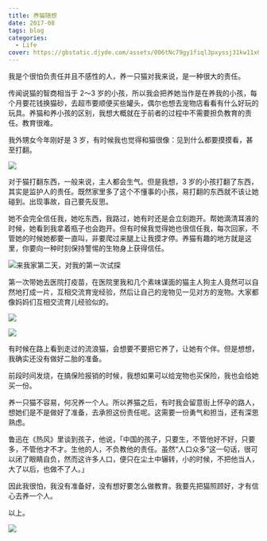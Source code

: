 ```yaml
---
title: 养猫随想
date: 2017-08
tags: blog
categories:
  - Life
cover: https://gbstatic.djyde.com/assets/006tNc79gy1fiql3pxyssj31kw11x0w8.jpg?x-oss-process=style/cover
---
```


我是个很怕负责任并且不感性的人，养一只猫对我来说，是一种很大的责任。

传闻说猫的智商相当于 2～3 岁的小孩，所以我会把养她当作是在养我的小孩，每个月要花钱换猫砂，去超市要顺便买些罐头，偶尔也想去宠物店看看有什么好玩的玩具。养猫和养小孩的区别，我想大概就在于前者的过程中不需要担负教育的责任。教育很难。

我外甥女今年刚好是 3 岁，有时候我也觉得和猫很像：见到什么都要摸摸看，甚至打翻。

![](https://gbstatic.djyde.com/assets/006tNc79gy1fiql519bi7j31kw16owiy.jpg)

对于猫打翻东西，一般来说，主人都会生气。但是我想，3 岁的小孩打翻了东西，其实是监护人的责任。既然家里多了这个不懂事的小孩，易打翻的东西就不该让她碰到。出现事故，自己要先反思。

她不会完全信任我，她吃东西，我路过，她有时还是会立刻跑开。帮她滴清耳液的时候，她看到我拿着瓶子也会跑开。但有时候我觉得她也很信任我，每次回家，不管她的时候她都要一直叫，非要爬过来腿上让我摸才停。养猫有趣的地方就是这里，你要向一种时刻保持警惕的生物身上获得信任。

![来我家第二天，对我的第一次试探](https://gbstatic.djyde.com/assets/006tNc79gy1fiqjq2lx3rj30qo0zk458.jpg)

第一次带她去医院打疫苗，在医院里我和几个素味谋面的猫主人狗主人竟然可以自然地打成一片，互相交流育宠经验，然后让自己的宠物见一见对方的宠物。大家都像妈妈们互相交流育儿经验似的。

![](https://gbstatic.djyde.com/assets/006tNc79gy1fiql61x2ukj31kw23vtdy.jpg)

![](https://gbstatic.djyde.com/assets/006tNc79gy1fiql69t9fxj31kw23vgyo.jpg)

有时候在路上看到走过的流浪猫，会想要不要把它养了，让她有个伴。但是想想，我确实还没有做好二胎的准备。

前段时间发烧，在搞保险报销的时候，我想如果可以给宠物也买保险，我也会给她买一份。

养一只猫不容易，何况养一个人。所以养猫之后，有时我会留意街上怀孕的路人，想她们是不是做好了准备，去承担这份责任呢。这需要一份勇气和担当，还有深思熟虑。

鲁迅在《热风》里谈到孩子，他说，「中国的孩子，只要生，不管他好不好，只要多，不管他才不才。生他的人，不负教他的责任。虽然“人口众多”这一句话，很可以闭了眼睛自负，然而这许多人口，便只在尘土中辗转，小的时候，不把他当人，大了以后，也做不了人。」

因此我很怕，我没有准备好，没有想好要怎么做教育。我要先把猫照顾好，才有信心去养一个人。

以上。

![](https://gbstatic.djyde.com/assets/006tNc79gy1fiql4208ayj31kw11xtcw.jpg)
